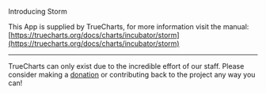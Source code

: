 Introducing Storm


This App is supplied by TrueCharts, for more information visit the manual: [https://truecharts.org/docs/charts/incubator/storm](https://truecharts.org/docs/charts/incubator/storm)

---

TrueCharts can only exist due to the incredible effort of our staff.
Please consider making a [donation](https://truecharts.org/docs/about/sponsor) or contributing back to the project any way you can!
